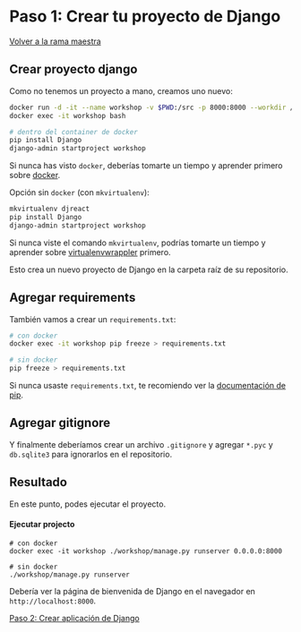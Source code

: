 # Paso 1: Crear tu proyecto de Django

[Volver a la rama maestra](https://gitlab.com/FedeG/django-react-workshop/tree/master)

## Crear proyecto django
Como no tenemos un proyecto a mano, creamos uno nuevo:

```bash
docker run -d -it --name workshop -v $PWD:/src -p 8000:8000 --workdir /src python:3.6 bash
docker exec -it workshop bash

# dentro del container de docker
pip install Django
django-admin startproject workshop
```
Si nunca has visto `docker`, deberías tomarte un tiempo
y aprender primero sobre [docker](https://docs.docker.com).

Opción sin `docker` (con `mkvirtualenv`):
```bash
mkvirtualenv djreact
pip install Django
django-admin startproject workshop
```
Si nunca viste el comando `mkvirtualenv`, podrías tomarte un tiempo
y aprender sobre [virtualenvwrappler](http://virtualenvwrapper.readthedocs.org/en/latest/) primero.

Esto crea un nuevo proyecto de Django en la carpeta raíz de su repositorio.

## Agregar requirements
También vamos a crear un `requirements.txt`:
```bash
# con docker
docker exec -it workshop pip freeze > requirements.txt

# sin docker
pip freeze > requirements.txt
```
Si nunca usaste `requirements.txt`, te recomiendo ver la
[documentación de pip](https://pip.readthedocs.org/en/1.1/requirements.html).

## Agregar gitignore
Y finalmente deberíamos crear un archivo `.gitignore` y agregar `*.pyc` y
`db.sqlite3` para ignorarlos en el repositorio.

## Resultado
En este punto, podes ejecutar el proyecto.

#### Ejecutar projecto
```
# con docker
docker exec -it workshop ./workshop/manage.py runserver 0.0.0.0:8000

# sin docker
./workshop/manage.py runserver
```

Debería ver la página de bienvenida de Django en el navegador en `http://localhost:8000`.

[Paso 2: Crear aplicación de Django](https://gitlab.com/FedeG/django-react-workshop/tree/step2_create_django_app)
